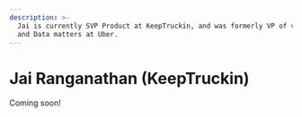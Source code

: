 ```yaml
---
description: >-
  Jai is currently SVP Product at KeepTruckin, and was formerly VP of various AI
  and Data matters at Uber.
---
```


# Jai Ranganathan \(KeepTruckin\)

Coming soon!

